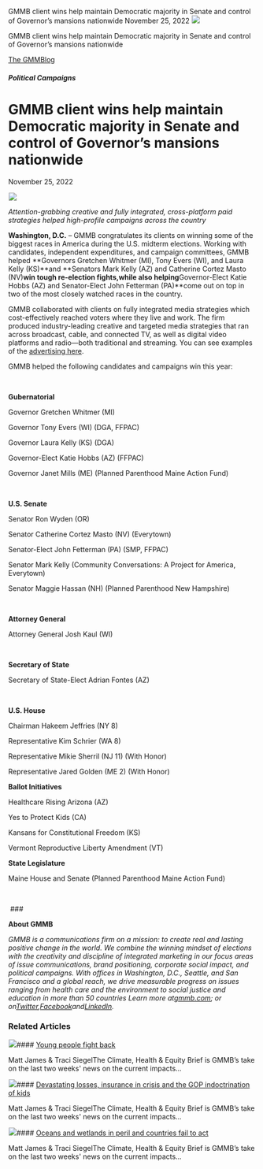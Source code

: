 



GMMB client wins help maintain Democratic majority in Senate and control of Governor’s mansions nationwide
November 25, 2022
![](data:image/gif;base64,R0lGODlhAQABAAAAACH5BAEKAAEALAAAAAABAAEAAAICTAEAOw==)![](https://www.gmmb.com/wp-content/uploads/2022/05/IMG_0870_social_sq.jpg)



GMMB client wins help maintain Democratic majority in Senate and control of Governor’s mansions nationwide





 [The GMMBlog](/blog/)



##### Political Campaigns

 GMMB client wins help maintain Democratic majority in Senate and control of Governor’s mansions nationwide
==========================================================================================================


November 25, 2022



![](data:image/gif;base64,R0lGODlhAQABAAAAACH5BAEKAAEALAAAAAABAAEAAAICTAEAOw==)![](https://www.gmmb.com/wp-content/uploads/2022/05/IMG_0870_social_sq-552x552.jpg) 


*Attention-grabbing creative and fully integrated, cross-platform paid strategies helped high-profile campaigns across the country*



**Washington, D.C.** – GMMB congratulates its clients on winning some of the biggest races in America during the U.S. midterm elections. Working with candidates, independent expenditures, and campaign committees, GMMB helped **Governors Gretchen Whitmer (MI), Tony Evers (WI), and Laura Kelly (KS)**and **Senators Mark Kelly (AZ) and Catherine Cortez Masto (NV)**win tough re-election fights,while also helping**Governor-Elect Katie Hobbs (AZ) and Senator-Elect John Fetterman (PA)**come out on top in two of the most closely watched races in the country.


GMMB collaborated with clients on fully integrated media strategies which cost-effectively reached voters where they live and work. The firm produced industry-leading creative and targeted media strategies that ran across broadcast, cable, and connected TV, as well as digital video platforms and radio—both traditional and streaming. You can see examples of the [advertising here](http://email.gmmb.com/c/eJxNjk1PwzAQRH9NcmuVXdtr--ADCPWAigBRGtSbP9Y0tGlR6jaUX096QxpppNHT07ADIqMbQxbq5CCBCLruHDaIAKDBAAiY-yhzIxJlZRRSNJVsPvs-zOOxr7cugjRJ-SZkYuU5M6doBJjIRllmX-_dtpTvUyXuKlxMGcdxfj2eyznwTXFbfInbSiwulXho73ebdfsUD6sJp313KtP4stTto969_j6HtMyzj-GwEe-ri_35Ws3MNa_bt3pwPHRxEh4Gn_4_LK7wqUwlJagQciaUEVBE60npTElCRvTWTggbJEkiWAsJmVCTZKM9R7Sgc4N_WmRapg). 


GMMB helped the following candidates and campaigns win this year:




 




**Gubernatorial**




Governor Gretchen Whitmer (MI)




Governor Tony Evers (WI) (DGA, FFPAC)




Governor Laura Kelly (KS) (DGA)




Governor-Elect Katie Hobbs (AZ) (FFPAC)




Governor Janet Mills (ME) (Planned Parenthood Maine Action Fund)




 




**U.S. Senate**




Senator Ron Wyden (OR)




Senator Catherine Cortez Masto (NV) (Everytown)




Senator-Elect John Fetterman (PA) (SMP, FFPAC)




Senator Mark Kelly (Community Conversations: A Project for America, Everytown)




Senator Maggie Hassan (NH) (Planned Parenthood New Hampshire)




 




**Attorney General**




Attorney General Josh Kaul (WI)




 




**Secretary of State**




Secretary of State-Elect Adrian Fontes (AZ)




 




**U.S. House**




Chairman Hakeem Jeffries (NY 8)




Representative Kim Schrier (WA 8)




Representative Mikie Sherril (NJ 11) (With Honor)




Representative Jared Golden (ME 2) (With Honor)







**Ballot Initiatives**




Healthcare Rising Arizona (AZ)




Yes to Protect Kids (CA)




Kansans for Constitutional Freedom (KS)




Vermont Reproductive Liberty Amendment (VT)







**State Legislature**




Maine House and Senate (Planned Parenthood Maine Action Fund)


 




 ###




**About GMMB**




*GMMB is a communications firm on a mission: to create real and lasting positive change in the world. We combine the winning mindset of elections with the creativity and discipline of integrated marketing in our focus areas of issue communications, brand positioning, corporate social impact, and political campaigns. With offices in Washington, D.C., Seattle, and San Francisco and a global reach, we drive measurable progress on issues ranging from health care and the environment to social justice and education in more than 50 countries Learn more at*[*gmmb.com*](http://email.gmmb.com/c/eJxNjMFqBCEQRL9mPA52qa198LCX_IfamlnIJMusML8fL4FAQfHgVfVMzCnaxEJGMym5Gs0zwwJEFCkROdpL88M65RFSALe0eft5nnVvP6c5ctJIwdYGJ9JVuqBEJYgAtWgo5isfc74299jwsXLf9_43X2iu3K9nW_R9Ff1_PfPs77nKewq1jsHwjeCaFA5xsHoaQBFZSk9gz66KkKIzIvueYukNQnFY_AKKHEHQ)*; or on*[*Twitter*](http://email.gmmb.com/c/eJxNjMGOAyEMQ79mOFYkhBAOHPbS_4AQ2pE6u6spUn-_9FbJkmXLflaAWZIXzuB6gQ6hJbcX9IgAkEAAAlyq0vCh84gSkVU28rfjaBf9O9y9ADaNaIRhiKinJuYHVEmotQYz9yj3Of-fW_jZ8Lo0X_ucdn7uK31I7ix27rqa37P2b_ws055zGRHE1sZgJAUMmivHNLgTDMSa85qYIBOHljN0NMbEZJKqKWZIw-MbFblEDg)*,*[*Facebook*](http://email.gmmb.com/c/eJxNjUFuxSAMRE-TLL-wARsWLLr59wBjN19tmiqhyvVLd5VGGunNaEYLECV2iTKsvUAH33h9FXSIAMCQADw8qgRzvpPFFJEkLcG973t7yLGvW8lmyGreO8-dMjdllyMZePFRua2fZRvj-1r824LPqfu-H1ZF23F8_G1MJPXn0rGpmqmMCdaz6PmSGX-dtf8_HGXoNaaFALE1M8IggF5ypchGPYAh1pxnRRNSIN9yho5KyBQ0cVXBDGwOfwFV8EoV)*and*[*LinkedIn*](http://email.gmmb.com/c/eJxNjcGOwyAMRL8mHCNsjIEDh73sfwA2bdQmW6VI0f790ttKI7-Rbc1oBuYYbOQERjIIuBrMltEiAkCACOBgLY26dcLdR4_c4kL2tu91bT-7uWfx0XkMhRyyeKCGRcFS8U6sZVTzzPcxXu_FfS34PXVd1_rcjofKdnwy5mrOVzl-p_sET5gz67m1eT7OIv8LRx76HhNE4GvtnZEaoGupsA-dhaAjlpTmi0ZkYldTAkFlDEwaQ9GGCUK3-AfD2EkT)*.*










### Related Articles

![](data:image/gif;base64,R0lGODlhAQABAAAAACH5BAEKAAEALAAAAAABAAEAAAICTAEAOw==)![](https://www.gmmb.com/wp-content/uploads/2023/08/bob-8.28-380x200.jpg)#### [Young people fight back](https://www.gmmb.com/news/young-people-fight-back/)

Matt James & Traci SiegelThe Climate, Health & Equity Brief is GMMB’s take on the last two weeks' news on the current impacts…

![](data:image/gif;base64,R0lGODlhAQABAAAAACH5BAEKAAEALAAAAAABAAEAAAICTAEAOw==)![](https://www.gmmb.com/wp-content/uploads/2023/08/Bob-8.14-380x200.png)#### [Devastating losses, insurance in crisis and the GOP indoctrination of kids](https://www.gmmb.com/news/devastating-losses-insurance-in-crisis-and-the-gop-indoctrination-of-kids/)

Matt James & Traci SiegelThe Climate, Health & Equity Brief is GMMB’s take on the last two weeks' news on the current impacts…

![](data:image/gif;base64,R0lGODlhAQABAAAAACH5BAEKAAEALAAAAAABAAEAAAICTAEAOw==)![](https://www.gmmb.com/wp-content/uploads/2023/07/bob-7.31-380x200.png)#### [Oceans and wetlands in peril and countries fail to act](https://www.gmmb.com/news/oceans-and-wetlands-in-peril-and-countries-fail-to-act/)

Matt James & Traci SiegelThe Climate, Health & Equity Brief is GMMB’s take on the last two weeks' news on the current impacts…




